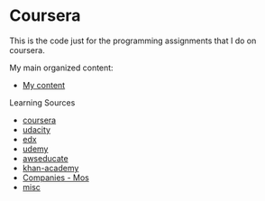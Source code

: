 Coursera
========
This is the code just for the programming assignments that I do on coursera.

My main organized content:
- [My content](./k2e/README.md)

Learning Sources
- [coursera](./coursera/README.md)
- [udacity](./udacity/README.md)
- [edx](./edx/README.md)
- [udemy](./udemy/README.md)
- [awseducate](./awseducate/README.md)
- [khan-academy](./khan-academy/README.md)
- [Companies - Mos](./Mos/README.md)
- [misc](./misc/README.md)